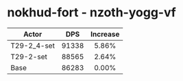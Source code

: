 # nokhud-fort - nzoth-yogg-vf
| Actor | DPS | Increase |
|---|:---:|:---:|
|T29-2_4-set|91338|5.86%|
|T29-2-set|88565|2.64%|
|Base|86283|0.00%|
